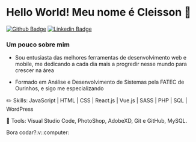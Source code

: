 # Hello World! Meu nome é Cleisson 👋
[![Github Badge](https://img.shields.io/badge/-Github-000?style=flat-square&logo=Github&logoColor=white&link=https://github.com/CleissonV)](https://github.com/CleissonV)
[![Linkedin Badge](https://img.shields.io/badge/-LinkedIn-blue?style=flat-square&logo=Linkedin&logoColor=white&link=https://www.linkedin.com/in/cleisson-vilela-a695381b2/)](https://www.linkedin.com/in/cleisson-vilela-a695381b2/)

### Um pouco sobre mim
<ul>
<li> <p> Sou entusiasta das melhores ferramentas de desenvolvimento web e mobile, me dedicando a cada dia mais a progredir nesse mundo para crescer na área</p></li>
<li><p>Formado em  Análise e Desenvolvimento de Sistemas pela FATEC de Ourinhos, e sigo me especializando</p></li>
  </ul>

:pencil2: Skills: JavaScript | HTML | CSS | React.js | Vue.js | SASS | PHP | SQL | WordPress

💼 Tools: Visual Studio Code, PhotoShop, AdobeXD, Git e GitHub, MySQL.

 <p> Bora codar?:v::computer:</p> 
